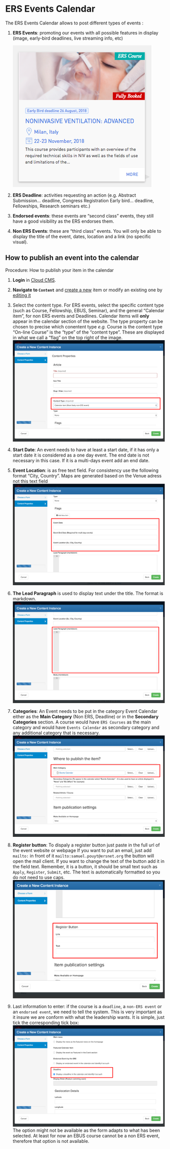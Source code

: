 # ERS Events Calendar

The ERS Events Calendar allows to post different types of events :
 
1. __ERS Events__: promoting our events with all possible features in display (image, early-bird deadlines, live streaming info, etc)

    ![Course](./img/course.png)
2. __ERS Deadline__:  activities requesting an action (e.g. Abstract Submission… deadline, Congress Registration Early bird… deadline, Fellowships, Research seminars etc.)
3. __Endorsed events__: these events are “second class” events, they still have a good visibility as the ERS endorses them.
4. __Non ERS Events__: these are “third class” events. You will only be able to display the title of the event, dates, location and a link (no specific visual).

## How to publish an event into the calendar

Procedure: How to publish your item in the calendar
 
1. __Login__ in [Cloud CMS](https://ers.cloudcms.net).
2. __Navigate to `Content`__ and [create a new](/cloud-cms/create-or-edit-an-article.html#create) item or modify an existing one by [editing it](/cloud-cms/create-or-edit-an-article.html#edit)
3. Select the content type. For ERS events, select the specific content type (such as Course, Fellowship, EBUS, Seminar), and the general “Calendar item”, for non ERS events and Deadlines.
    Calendar Items will __only__ appear in the calendar section of the website.
    The type property can be chosen to precise which conentent type _e.g._ Course is the content type “On-line Course” is the “type” of the “content type”. These are displayed in what we call a “flag” on the top right of the image.
    ![Deadline Step 1](./img/deadline-step-1.png)
 
4. __Start Date__: An  event needs to have at least a start date, if it has only a start date it is considered as a one day event. The end date is not necessary in this case. If it is a multi-days event add an end date.
5. __Event Location__: is as free text field. For consistency use the following format “City, Country”. Maps are generated based on the Venue adress not this text field
    ![Deadline Step 2](./img/deadline-step-2.png)
 
6. __The Lead Paragraph__ is used to display text under the title. The format is markdown.
    ![Deadline Step 3](./img/deadline-step-3.png)
 
7. __Categories__:  An Event needs to be put in the category Event Calendar either as the __Main Category__ (Non ERS, Deadline) or in the __Secondary Categories__ section. A course would have `ERS Courses` as the main category and would have `Events Calendar` as secondary category and any additional category that is necessary.
    ![Deadline Step 4](./img/deadline-step-4.png)
 
8. __Register button__: To dispaly a register button just paste in the full url of the event website or webpage
If you want to put an email, just add `mailto:` in front of it `mailto:samuel.pouyt@ersnet.org` the button will open the mail client. If you want to change the text of the button add it in the field text. Remember, it is a button, it should be small text such as `Apply`, `Register`, `Submit`, etc. The text is automatically formatted so you do not need to use caps.
    ![Regsiter Button](./img/register.png)
 
9. Last information to enter: if the course is a `deadline`, a `non-ERS event` or an `endorsed event`, we need to tell the system. This is very important as it insure we are conform with what the leadership wants. It is simple, just tick the corresponding tick box:
    ![Deadline Step 5](./img/deadline-step-5.png)
    The option might not be available as the form adapts to what has been selected. At least for now an EBUS course cannot be a non ERS event, therefore that option is not available.